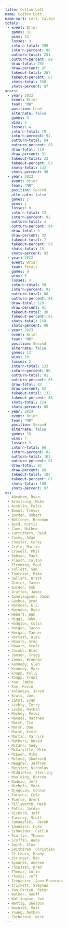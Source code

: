 ```yaml
---
title: Colton Lott
name: Colton Lott
name-sort: Lott, Colton
totals:
 - event: Brier
   games: 31
   wins: 22
   losses: 9
   inturn-total: 309
   inturn-percent: 86
   outturn-total: 251
   outturn-percent: 88
   draw-total: 293
   draw-percent: 87
   takeout-total: 267
   takeout-percent: 87
   shots-total: 560
   shots-percent: 87
years:
 - year: 2022
   event: Brier
   team: "MB"
   position: Lead
   alternate: false
   games: 8
   wins: 4
   losses: 4
   inturn-total: 78
   inturn-percent: 92
   outturn-total: 64
   outturn-percent: 88
   draw-total: 119
   draw-percent: 91
   takeout-total: 23
   takeout-percent: 83
   shots-total: 142
   shots-percent: 90
 - year: 2022
   event: Brier
   team: "MB"
   position: Second
   alternate: false
   games: 1
   wins: 1
   losses: 0
   inturn-total: 12
   inturn-percent: 92
   outturn-total: 4
   outturn-percent: 94
   draw-total: 9
   draw-percent: 92
   takeout-total: 7
   takeout-percent: 93
   shots-total: 16
   shots-percent: 92
 - year: 2022
   event: Brier
   team: Totals
   games: 9
   wins: 5
   losses: 4
   inturn-total: 90
   inturn-percent: 92
   outturn-total: 68
   outturn-percent: 88
   draw-total: 128
   draw-percent: 91
   takeout-total: 30
   takeout-percent: 85
   shots-total: 158
   shots-percent: 90
 - year: 2023
   event: Brier
   team: "MB"
   position: Second
   alternate: false
   games: 12
   wins: 10
   losses: 2
   inturn-total: 133
   inturn-percent: 86
   outturn-total: 81
   outturn-percent: 85
   draw-total: 82
   draw-percent: 82
   takeout-total: 132
   takeout-percent: 88
   shots-total: 214
   shots-percent: 85
 - year: 2024
   event: Brier
   team: "MB"
   position: Second
   alternate: false
   games: 10
   wins: 7
   losses: 3
   inturn-total: 86
   inturn-percent: 82
   outturn-total: 102
   outturn-percent: 91
   draw-total: 83
   draw-percent: 86
   takeout-total: 105
   takeout-percent: 87
   shots-total: 188
   shots-percent: 87
vs:
 - Abraham, Ryan
 - Armstrong, Mike
 - Asselin, Felix
 - Bonot, Trevor
 - Borden, Robert
 - Bottcher, Brendan
 - Byrd, Kurtis
 - Camm, Mathew
 - Carruthers, Reid
 - Casey, Adam
 - Chester, Corey
 - Crete, Martin
 - Crowell, Phil
 - Dobson, Paul
 - Flasch, Colton
 - Flemming, Paul
 - Follett, Sam
 - Fournier, Mike
 - Gallant, Brett
 - Ginter, Jason
 - Gordon, Rob
 - Grattan, James
 - Gunnlaugson, Jason
 - Gushue, Brad
 - Harnden, E.J.
 - Harnden, Ryan
 - Hebert, Ben
 - Higgs, Jake
 - Hodgson, Colin
 - Horgan, Jacob
 - Horgan, Tanner
 - Horvath, Alex
 - Howard, Greg
 - Howard, Scott
 - Jacobs, Brad
 - Jensen, Trygg
 - Jones, Brennen
 - Kennedy, Glen
 - Kennedy, Marc
 - Knapp, Kelly
 - Knapp, Trent
 - Koe, Jamie
 - Koe, Kevin
 - Kolomaya, Jared
 - Krats, Joel
 - Latos, Evan
 - Lichty, Terry
 - Locke, Nathan
 - Mackey, Peter
 - Manuel, Matthew
 - March, Tim
 - Marsh, Dan
 - Marsh, Kevin
 - Martin, Karrick
 - Mathers, David
 - McCann, Andy
 - McCarville, Mike
 - McEwen, Mike
 - Mcleod, Shadrach
 - Meagher, Jeffrey
 - Meister, Nicholas
 - Middleton, Sterling
 - Moulding, Darren
 - Nadeau, Jeff
 - Nichols, Mark
 - Njegovan, Connor
 - Parsons, Cole
 - Pierce, Brent
 - Pillsworth, Mark
 - Potts, Jordan
 - Richard, Jeff
 - Saccary, Scott
 - Samagalski, Derek
 - Saunders, Luke
 - Schneider, Catlin
 - Scoffin, Thomas
 - Scoffin, Wade
 - Smith, Alex
 - Smitheram, Christian
 - St.Louis, Brady
 - Stringer, Ben
 - Symonds, Andrew
 - Thiessen, Brad
 - Thomas, Colin
 - Thomas, Jeff
 - Trepanier, Jean-Francois
 - Trickett, Stephen
 - Van Strien, Peter
 - Walker, Geoff
 - Wallingham, Joe
 - Wettig, Sheldon
 - Wozniak, Matt
 - Young, Nathan
 - Zachernuk, Nick
---
```

